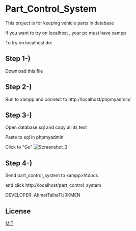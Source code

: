 # Part_Control_System

This project is for keeping vehicle parts in database

If you want to try on localhost , your pc must have xampp 

To try on localhost do:

## Step 1-)
Download this file

## Step 2-)
Run to xampp and connect to  http://localhost/phpmyadmin/

## Step 3-)
Open database.sql and copy all its text 

Paste to sql in phpmyadmin

Click to "Go"
![Screenshot_3](https://user-images.githubusercontent.com/75725469/174101352-cc0671fa-8ced-4120-9626-7e0337fbef3f.png)

## Step 4-)
Send part_control_system to xampp>htdocs

and click http://localhost/part_control_system

DEVELOPER: AhmetTalhaTURKMEN

## License
[MIT](https://choosealicense.com/licenses/mit/)
